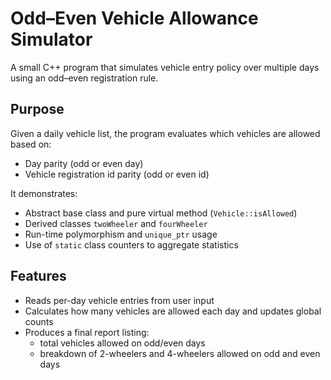 # Odd–Even Vehicle Allowance Simulator

A small C++ program that simulates vehicle entry policy over multiple days using an odd–even registration rule.

## Purpose
Given a daily vehicle list, the program evaluates which vehicles are allowed based on:
- Day parity (odd or even day)
- Vehicle registration id parity (odd or even id)

It demonstrates:
- Abstract base class and pure virtual method (`Vehicle::isAllowed`)
- Derived classes `twoWheeler` and `fourWheeler`
- Run-time polymorphism and `unique_ptr` usage
- Use of `static` class counters to aggregate statistics

## Features
- Reads per-day vehicle entries from user input
- Calculates how many vehicles are allowed each day and updates global counts
- Produces a final report listing:
  - total vehicles allowed on odd/even days
  - breakdown of 2-wheelers and 4-wheelers allowed on odd and even days



